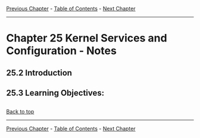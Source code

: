 [Previous Chapter](../Ch24-raid/notes_Ch24.md) - [Table of Contents](../README.md#table-of-contents) - [Next Chapter](../Ch26-kernelmodules/notes_Ch26.md)

---

# Chapter 25 Kernel Services and Configuration - Notes

## 25.2 Introduction


## 25.3 Learning Objectives:



##

[Back to top](#)

---

[Previous Chapter](../Ch24-raid/notes_Ch24.md) - [Table of Contents](../README.md#table-of-contents) - [Next Chapter](../Ch26-kernelmodules/notes_Ch26.md)
